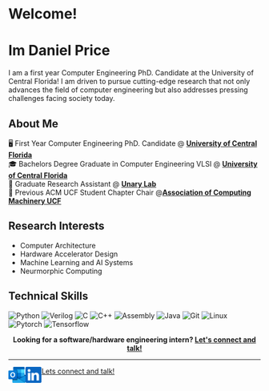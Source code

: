 
# Welcome!

# Im Daniel Price
I am a first year Computer Engineering PhD. Candidate at the University of Central Florida! I am driven to pursue cutting-edge research that not only advances the field of computer engineering but also addresses pressing challenges facing society today.

## About Me
:desktop_computer: First Year Computer Engineering PhD. Candidate @ [**University of Central Florida**](https://www.ucf.edu/) <br>
:mortar_board: Bachelors Degree Graduate in Computer Engineering VLSI @ [**University of Central Florida**](https://www.ucf.edu/) <br>
:microscope: Graduate Research Assistant @ [**Unary Lab**](https://www.unarylab.com/) <br>
:briefcase: Previous ACM UCF Student Chapter Chair @[**Association of Computing Machinery UCF**](https://www.acmucf.org/) <br>

## Research Interests
- Computer Architecture <br>
- Hardware Accelerator Design <br>
- Machine Learning and AI Systems <br>
- Neurmorphic Computing <br>


## Technical Skills


![Python](https://img.shields.io/badge/python-3670A0?style=for-the-badge&logo=python&logoColor=ffdd54)
![Verilog](https://img.shields.io/badge/Verilog-B20838?style=for-the-badge&logo=Verilog&logoColor=white)
![C](https://img.shields.io/badge/c-3670A0?style=for-the-badge&logo=verilog&logoColor=000000)
![C++](https://img.shields.io/badge/c++-%2300599C.svg?style=for-the-badge&logo=verilog&logoColor=white)
![Assembly](https://img.shields.io/badge/Assembly-330F63?style=for-the-badge&logo=verilog&logoColor=white)
![Java](https://img.shields.io/badge/Java-ED8B00?style=for-the-badge&logo=verilog&logoColor=white)
![Git](https://img.shields.io/badge/git-%23F05033.svg?style=for-the-badge&logo=verilog&logoColor=white)
![Linux](https://img.shields.io/badge/linux-%23121011.svg?style=for-the-badge&logo=verilog&logoColor=white)
![Pytorch](https://img.shields.io/badge/Pytorch-330F63?style=for-the-badge&logo=verilog&logoColor=white)
![Tensorflow](https://img.shields.io/badge/Tensorflow-330F63?style=for-the-badge&logo=verilog&logoColor=black)


<p align="center">
    <b>Looking for a software/hardware engineering intern?
        <a href="https://www.linkedin.com/in/joshuavjoseph">Let's connect and talk!</a>
    </b>
</p>

---

<!--<a href="https://novakcgx.me">
    <img height="32" align="left" alt="Website" src="img/icons/personal.png" />
</a>-->

<a href="mailto:Daniel.Price@ucf.edu">
    <img height="32" align="left" alt="Mail" src="outlook.png" />
</a>

<a href="https://www.linkedin.com/in/joshuavjoseph">
Lets connect and talk!
    <img height="32" align="left" alt="LinkedIn" src="linkedin.png" />
</a>
